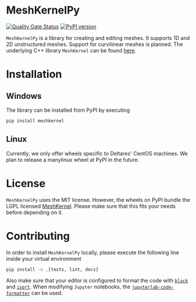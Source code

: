 # MeshKernelPy

[![Quality Gate Status](https://sonarcloud.io/api/project_badges/measure?project=Deltares_MeshKernelPy&metric=alert_status)](https://sonarcloud.io/dashboard?id=Deltares_MeshKernelPy)
[![PyPI version](https://badge.fury.io/py/meshkernel.svg)](https://badge.fury.io/py/meshkernel)

`MeshKernelPy` is a library for creating and editing meshes.
It supports 1D and 2D unstructured meshes.
Support for curvilinear meshes is planned.
The underlying C++ library `MeshKernel` can be found [here](https://github.com/Deltares/MeshKernel).

# Installation

## Windows

The library can be installed from PyPI by executing

```bash
pip install meshkernel
```

## Linux

Currently, we only offer wheels specific to Deltares' CentOS machines.
We plan to release a manylinux wheel at PyPI in the future. 


# License

`MeshKernelPy` uses the MIT license.
However, the wheels on PyPI bundle the LGPL licensed [MeshKernel](https://github.com/Deltares/MeshKernel).
Please make sure that this fits your needs before depending on it.


# Contributing

In order to install `MeshKernelPy` locally, please execute the following line inside your virtual environment

```bash
pip install -e .[tests, lint, docs]
```

Also make sure that your editor is configured to format the code with [`black`](https://black.readthedocs.io/en/stable/) and [`isort`](https://pycqa.github.io/isort/).
When modifying `Jupyter` notebooks, the [`jupyterlab-code-formatter`](https://jupyterlab-code-formatter.readthedocs.io/en/latest/installation.html) can be used.
